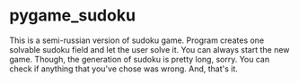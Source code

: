 # pygame_sudoku
This is a semi-russian version of sudoku game. Program creates one solvable sudoku field and let the user solve it. You can always start the new game. Though, the generation of sudoku is pretty long, sorry. You can check if anything that you've chose was wrong. And, that's it.
